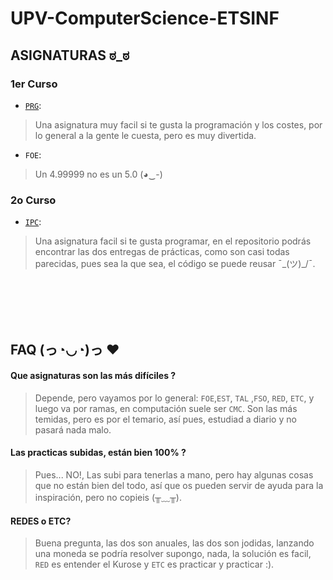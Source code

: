 # UPV-ComputerScience-ETSINF

## ASIGNATURAS ಠ_ಠ
### 1er Curso
- [```PRG```](https://github.com/SrVladyslav/UPV-ComputerScience-ETSINF/tree/master/PRG):
> Una asignatura muy facil si te gusta la programación y los costes, por lo general a la gente le cuesta, pero es muy divertida. 

- ```FOE```:
> Un 4.99999 no es un 5.0 (◕‿-)

### 2o Curso
- [```IPC```](https://github.com/SrVladyslav/UPV-ComputerScience-ETSINF/tree/master/IPC): 
> Una asignatura facil si te gusta programar, en el repositorio podrás encontrar las dos entregas de prácticas, como son casi todas parecidas, pues sea la que sea, el código se puede reusar  ¯\_(ツ)_/¯.

<br><br><br><br>

## FAQ (っ◔◡◔)っ ♥
#### Que asignaturas son las más difíciles ?
> Depende, pero vayamos por lo general: ```FOE```,```EST```, ```TAL``` ,```FSO```, ```RED```, ```ETC```, y luego va por ramas, en computación suele ser ```CMC```. Son las más temidas, pero es por el temario, así pues, estudiad a diario y no pasará nada malo. <br>

#### Las practicas subidas, están bien 100% ?
> Pues... NO!, Las subi para tenerlas a mano, pero hay algunas cosas que no están bien del todo, así que os pueden servir de ayuda para la inspiración, pero no copieis (╥﹏╥). 

#### REDES o ETC?
> Buena pregunta, las dos son anuales, las dos son jodidas, lanzando una moneda se podría resolver supongo, nada, la solución es facil, ```RED``` es entender el Kurose y ```ETC``` es practicar y practicar :). 

